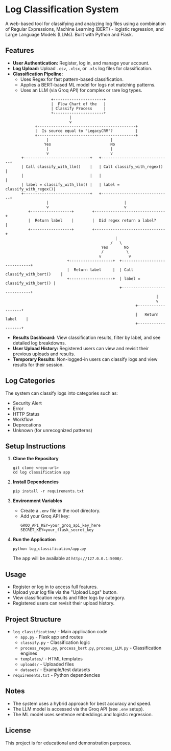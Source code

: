 # Log Classification System

A web-based tool for classifying and analyzing log files using a combination of Regular Expressions, Machine Learning (BERT) - logistic regression, and Large Language Models (LLMs). Built with Python and Flask.

## Features

- **User Authentication:** Register, log in, and manage your account.
- **Log Upload:** Upload `.csv`, `.xlsx`, or `.xls` log files for classification.
- **Classification Pipeline:**
  - Uses Regex for fast pattern-based classification.
  - Applies a BERT-based ML model for logs not matching patterns.
  - Uses an LLM (via Groq API) for complex or rare log types.


```
                    +----------------------+  
                    |  Flow Chart of the   |  
                    | Classify Process     |  
                    +----------------------+  
                            |  
                            v  
             +-------------------------------------------+  
             |  Is source equal to "LegacyCRM"?          |  
             +-------------------------------------------+  
                  |                           |  
                 Yes                          No  
                  |                           |  
                  v                           v  
       +-----------------------------+   +------------------------------+  
       | Call classify_with_llm()    |   | Call classify_with_regex()   |  
       |                             |   |                              |  
       | label = classify_with_llm() |   | label = classify_with_regex()|  
       +-----------------------------+   +------------------------------+  
                  |                                 |  
                  v                                 v  
          +------------------+        +-------------------------------+  
          |  Return label    |        |  Did regex return a label?    |  
          +------------------+        +-------------------------------+  
                                                |  
                                              /   \
                                          Yes       No  
                                          /          \  
                                         v            v  
                           +-------------------+  +------------------------------+  
                           |  Return label     |  | Call classify_with_bert()    |  
                           +-------------------+  | label = classify_with_bert() |  
                                                  +------------------------------+  
                                                                  |  
                                                                  v  
                                                         +-------------------+  
                                                         |   Return label    |  
                                                         +-------------------+  
```

- **Results Dashboard:** View classification results, filter by label, and see detailed log breakdowns.
- **User Upload History:** Registered users can view and revisit their previous uploads and results.
- **Temporary Results:** Non-logged-in users can classify logs and view results for their session.

## Log Categories

The system can classify logs into categories such as:
- Security Alert
- Error
- HTTP Status
- Workflow
- Deprecations
- Unknown (for unrecognized patterns)

## Setup Instructions

1. **Clone the Repository**
   ```
   git clone <repo-url>
   cd log classification app
   ```

2. **Install Dependencies**
   ```
   pip install -r requirements.txt
   ```

3. **Environment Variables**
   - Create a `.env` file in the root directory.
   - Add your Groq API key:
     ```
     GROQ_API_KEY=your_groq_api_key_here
     SECRET_KEY=your_flask_secret_key
     ```

4. **Run the Application**
   ```
   python log_classification/app.py
   ```
   The app will be available at `http://127.0.0.1:5000/`.

## Usage

- Register or log in to access full features.
- Upload your log file via the "Upload Logs" button.
- View classification results and filter logs by category.
- Registered users can revisit their upload history.

## Project Structure

- `log_classification/` - Main application code
  - `app.py` - Flask app and routes
  - `classify.py` - Classification logic
  - `process_regex.py`, `process_bert.py`, `process_LLM.py` - Classification engines
  - `templates/` - HTML templates
  - `uploads/` - Uploaded files
  - `dataset/` - Example/test datasets
- `requirements.txt` - Python dependencies

## Notes

- The system uses a hybrid approach for best accuracy and speed.
- The LLM model is accessed via the Groq API (see `.env` setup).
- The ML model uses sentence embeddings and logistic regression.

## License

This project is for educational and demonstration purposes.
